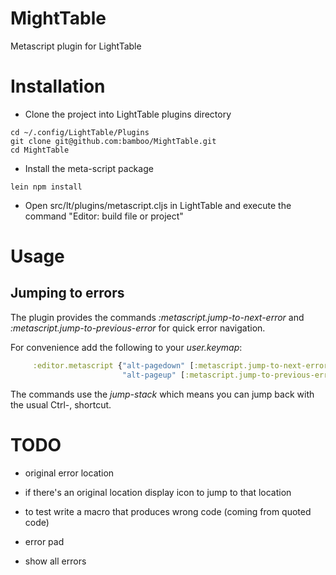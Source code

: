 # MightTable

Metascript plugin for LightTable

# Installation

* Clone the project into LightTable plugins directory
```
cd ~/.config/LightTable/Plugins
git clone git@github.com:bamboo/MightTable.git
cd MightTable
```
* Install the meta-script package
```
lein npm install
```
* Open src/lt/plugins/metascript.cljs in LightTable and execute the command "Editor: build file or project"

# Usage

## Jumping to errors

The plugin provides the commands *:metascript.jump-to-next-error* and *:metascript.jump-to-previous-error* for quick error navigation.

For convenience add the following to your *user.keymap*:

```Clojure
     :editor.metascript {"alt-pagedown" [:metascript.jump-to-next-error]
                         "alt-pageup" [:metascript.jump-to-previous-error]}
```

The commands use the *jump-stack* which means you can jump back with the usual Ctrl-, shortcut.

# TODO

* original error location
 * if there's an original location display icon to jump to that location
 * to test write a macro that produces wrong code (coming from quoted code)

* error pad
 * show all errors


